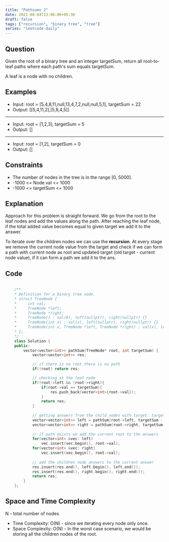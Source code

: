 ```yaml
---
title: "Pathsums 2"
date: 2021-08-04T13:06:06+05:30
draft: false 
tags: ["recursion", "binary tree", "tree"]
series: "leetcode-daily" 
---
```


## Question

Given the root of a binary tree and an integer targetSum, return all root-to-leaf paths where each path's sum equals targetSum.

A leaf is a node with no children.

## Examples

* Input: root = [5,4,8,11,null,13,4,7,2,null,null,5,1], targetSum = 22
* Output: [[5,4,11,2],[5,8,4,5]]

<hr />

* Input: root = [1,2,3], targetSum = 5
* Output: []
<hr />

* Input: root = [1,2], targetSum = 0
* Output: []

## Constraints

* The number of nodes in the tree is in the range [0, 5000].
* -1000 <= Node.val <= 1000
* -1000 <= targetSum <= 1000

## Explanation

Approach for this problem is straight forward. We go from the root to the leaf nodes and add the values along the path. After reaching the leaf node, if the total added value becomes equal to given target we add it to the answer. 

To iterate over the children nodes we can use the __recursion__. At every stage we remove the current node value from the target and check if we can form a path with current node as root and updated target (old target - current node value), if it can form a path we add it to the ans.

## Code

```cpp

	/**
	* Definition for a binary tree node.
	* struct TreeNode {
	*     int val;
	*     TreeNode *left;
	*     TreeNode *right;
	*     TreeNode() : val(0), left(nullptr), right(nullptr) {}
	*     TreeNode(int x) : val(x), left(nullptr), right(nullptr) {}
	*     TreeNode(int x, TreeNode *left, TreeNode *right) : val(x), left(left), right(right) {}
	* };
	*/
	class Solution {
	public:
		vector<vector<int>> pathSum(TreeNode* root, int targetSum) {
			vector<vector<int>> res;

			// if there is no root there is no path
			if(!root) return res;

			// checking at the leaf node
			if(!root->left && !root->right){
				if(root->val == targetSum){
					res.push_back(vector<int>{root->val});
				}
				return res;
			}
			
			// getting answers from the child nodes with target: targetSum - root->val 
			vector<vector<int>> left = pathSum(root->left, targetSum - root->val);
			vector<vector<int>> right = pathSum(root->right, targetSum - root->val);
			
			// if path exists we add the current root to the answers
			for(vector<int> &vec: left)
				vec.insert(vec.begin(), root->val);
			for(vector<int> &vec: right)
				vec.insert(vec.begin(), root->val);
			
			// add the children node answers to the current answer
			res.insert(res.end(), left.begin(), left.end());
			res.insert(res.end(), right.begin(), right.end());
			return res;
		}
	};

```

## Space and Time Complexity

N - total number of nodes 

* Time Complexity: O(N) - since we iterating every node only once.
* Space Complexity: O(N) - In the worst case scenario, we would be storing all the children nodes of the root. 
